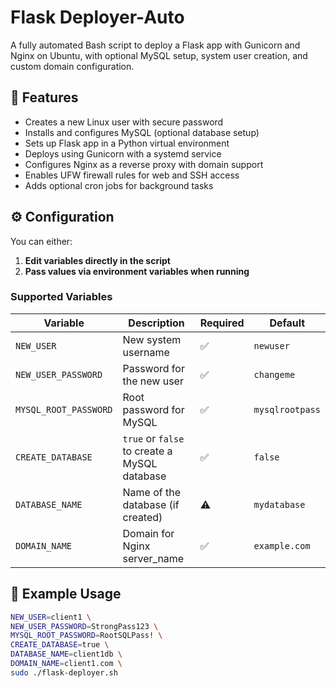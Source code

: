 # Flask Deployer-Auto

A fully automated Bash script to deploy a Flask app with Gunicorn and Nginx on Ubuntu, with optional MySQL setup, system user creation, and custom domain configuration.

## 🚀 Features

- Creates a new Linux user with secure password
- Installs and configures MySQL (optional database setup)
- Sets up Flask app in a Python virtual environment
- Deploys using Gunicorn with a systemd service
- Configures Nginx as a reverse proxy with domain support
- Enables UFW firewall rules for web and SSH access
- Adds optional cron jobs for background tasks

## ⚙️ Configuration

You can either:
1. **Edit variables directly in the script**
2. **Pass values via environment variables when running**

### Supported Variables

| Variable              | Description                                  | Required | Default          |
|-----------------------|----------------------------------------------|----------|------------------|
| `NEW_USER`            | New system username                          | ✅        | `newuser`        |
| `NEW_USER_PASSWORD`   | Password for the new user                    | ✅        | `changeme`       |
| `MYSQL_ROOT_PASSWORD` | Root password for MySQL                      | ✅        | `mysqlrootpass`  |
| `CREATE_DATABASE`     | `true` or `false` to create a MySQL database | ✅        | `false`          |
| `DATABASE_NAME`       | Name of the database (if created)            | ⚠️        | `mydatabase`     |
| `DOMAIN_NAME`         | Domain for Nginx server_name                 | ✅        | `example.com`    |

## 🧪 Example Usage

```bash
NEW_USER=client1 \
NEW_USER_PASSWORD=StrongPass123 \
MYSQL_ROOT_PASSWORD=RootSQLPass! \
CREATE_DATABASE=true \
DATABASE_NAME=client1db \
DOMAIN_NAME=client1.com \
sudo ./flask-deployer.sh
